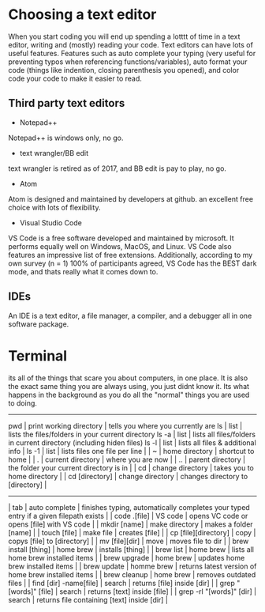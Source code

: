 # Choosing a text editor

When you start coding you will end up spending a lotttt of time in a text editor, writing and (mostly) reading your code. Text editors can have lots of useful features.
Features such as auto complete your typing (very useful for preventing typos when referencing functions/variables), auto format your code (things like indention, closing parenthesis you 
opened), and color code your code to make it easier to read.

## Third party text editors
- Notepad++ 

Notepad++ is windows only, no go.

- text wrangler/BB edit

text wrangler is retired as of 2017, and BB edit is pay to play, no go.

- Atom

Atom is designed and maintained by developers at github. an excellent free choice with lots of flexibility.

- Visual Studio Code

VS Code is a free software developed and maintained by microsoft. It performs equally well on Windows, MacOS, and Linux. VS Code also features an impressive list of 
free extensions.
Additionally, according to my own survey (n = 1) 100% of participants agreed, VS Code has the BEST dark mode, and thats really what it comes down to.

## IDEs
An IDE is a text editor, a file
manager, a compiler, and a debugger all in one software package.

# Terminal

its all of the things that scare you about computers, in one place. It is also the exact same thing you are always using, you just didnt know it. Its what happens in the 
background as you do all the "normal" things you are used to doing.

---
pwd | print working directory | tells you where you currently are
ls | list | lists the files/folders in your current directory
ls -a | list | lists all files/folders in current directory (including hiden files)
ls -l | list | lists all files & additional info
| ls -1 | list | lists files one file per line |
| ~ | home directory | shortcut to home |
| . | current directory | where you are now |
| .. | parent directory | the folder your current directory is in |
| cd | change directory | takes you to home directory |
| cd \[directory] | change directory | changes directory to \[directory] |

---

| tab | auto complete | finishes typing, automatically completes your typed entry if a given filepath exists |
| code .\[file] | VS code | opens VC code or opens \[file] with VS code |
| mkdir \[name] | make directory | makes a folder \[name] |
| touch \[file] | make file | creates \[file] |
| cp \[file]\[directory] | copy | copys \[file] to \[directory] |
| mv \[file]\[dir] | move | moves file to dir |
| brew install \[thing] | home brew | installs \[thing] |
| brew list | home brew | lists all home brew installed items |
| brew upgrade | home brew | updates home brew installed items |
| brew update | homme brew | returns latest version of home brew installed items |
| brew cleanup | home brew | removes outdated files |
| find \[dir] -name\[file] | search | returns \[file] inside \[dir] |
| grep "\[words]" \[file] | search | returns \[text] inside \[file] |
| grep -rl "\[words]" \[dir] | search | returns file containing \[text] inside \[dir] |
